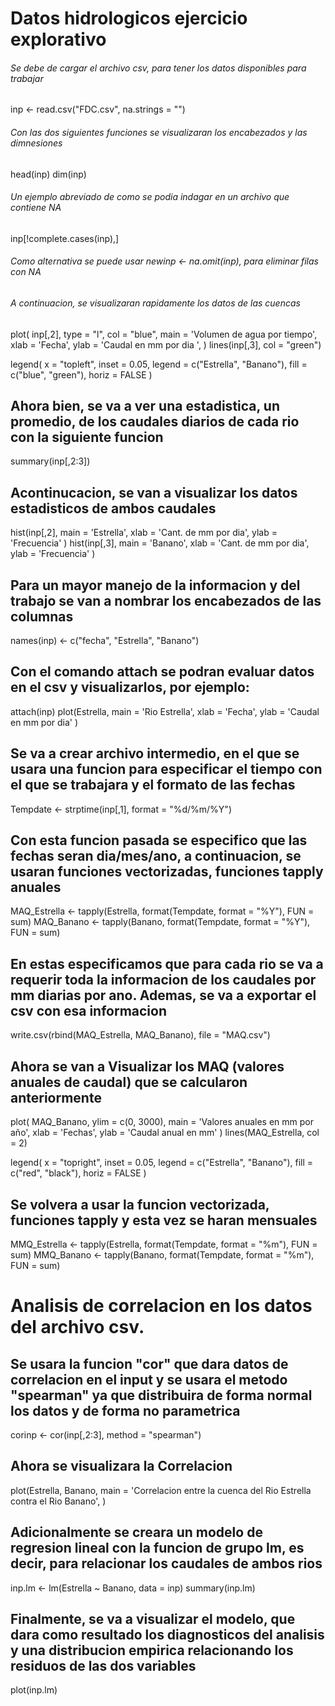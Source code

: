 # Datos hidrologicos ejercicio explorativo
###### Se debe de cargar el archivo csv, para tener los datos disponibles para trabajar

inp <- read.csv("FDC.csv", na.strings = "")

###### Con las dos siguientes funciones se visualizaran los encabezados y las dimnesiones
head(inp)
dim(inp)

###### Un ejemplo abreviado de como se podia indagar en un archivo que contiene NA
inp[!complete.cases(inp),]

###### Como alternativa se puede usar newinp <- na.omit(inp), para eliminar filas con NA

###### A continuacion, se visualizaran rapidamente los datos de las cuencas
plot(
  inp[,2], type = "l", col = "blue", main = 'Volumen de agua por tiempo',
  xlab = 'Fecha',
  ylab = 'Caudal en mm por dia ',
  )
lines(inp[,3], col = "green")

legend(
  x = "topleft",
  inset = 0.05,
  legend = c("Estrella", "Banano"),
  fill = c("blue", "green"),
  horiz = FALSE
)

## Ahora bien, se va a ver una estadistica, un promedio, de los caudales diarios de cada rio con la siguiente funcion
summary(inp[,2:3])

## Acontinucacion, se van a visualizar los datos estadisticos de ambos caudales
hist(inp[,2],
     main = 'Estrella',
     xlab = 'Cant. de mm por dia',
     ylab = 'Frecuencia'
     )
hist(inp[,3],
     main = 'Banano',
     xlab = 'Cant. de mm por dia',
     ylab = 'Frecuencia'
     )

## Para un mayor manejo de la informacion y del trabajo se van a nombrar los encabezados de las columnas
names(inp) <- c("fecha", "Estrella", "Banano")

## Con el comando attach se podran evaluar datos en el csv y visualizarlos, por ejemplo:
attach(inp)
plot(Estrella,
     main = 'Rio Estrella',
     xlab = 'Fecha',
     ylab = 'Caudal en mm por dia'
     )

## Se va a crear archivo intermedio, en el que se usara una funcion para especificar el tiempo con el que se trabajara y el formato de las fechas
Tempdate <- strptime(inp[,1], format = "%d/%m/%Y")

## Con esta funcion pasada se especifico que las fechas seran dia/mes/ano, a continuacion, se usaran funciones vectorizadas, funciones tapply anuales
MAQ_Estrella <- tapply(Estrella, format(Tempdate, format = "%Y"), FUN = sum)
MAQ_Banano <- tapply(Banano, format(Tempdate, format = "%Y"), FUN = sum)

## En estas especificamos que para cada rio se va a requerir toda la informacion de los caudales por mm diarias por ano. Ademas, se va a exportar el csv con esa informacion
write.csv(rbind(MAQ_Estrella, MAQ_Banano), file = "MAQ.csv")

## Ahora se van a Visualizar los MAQ (valores anuales de caudal) que se calcularon anteriormente
plot(
  MAQ_Banano, ylim = c(0, 3000),
  main = 'Valores anuales en mm por año',
  xlab = 'Fechas',
  ylab = 'Caudal anual en mm'
  )
lines(MAQ_Estrella, col = 2)

legend(
  x = "topright",
  inset = 0.05,
  legend = c("Estrella", "Banano"),
  fill = c("red", "black"),
  horiz = FALSE
)

## Se volvera a usar la funcion vectorizada, funciones tapply y esta vez se haran mensuales
MMQ_Estrella <- tapply(Estrella, format(Tempdate, format = "%m"), FUN = sum)
MMQ_Banano <- tapply(Banano, format(Tempdate, format = "%m"), FUN = sum)


# Analisis de correlacion en los datos del archivo csv.
## Se usara la funcion "cor" que dara datos de correlacion en el input y se usara el metodo "spearman" ya que distribuira de forma normal los datos y de forma no parametrica
corinp <- cor(inp[,2:3], method = "spearman")

## Ahora se visualizara la Correlacion
plot(Estrella, Banano,
     main = 'Correlacion entre la cuenca del Rio Estrella contra el Rio Banano',
     )


## Adicionalmente se creara un modelo de regresion lineal con la funcion de grupo lm, es decir, para relacionar los caudales de ambos rios
inp.lm <- lm(Estrella ~ Banano, data = inp)
summary(inp.lm)

## Finalmente, se va a visualizar el modelo, que dara como resultado los diagnosticos del analisis y una distribucion empirica relacionando los residuos de las dos variables
plot(inp.lm)

